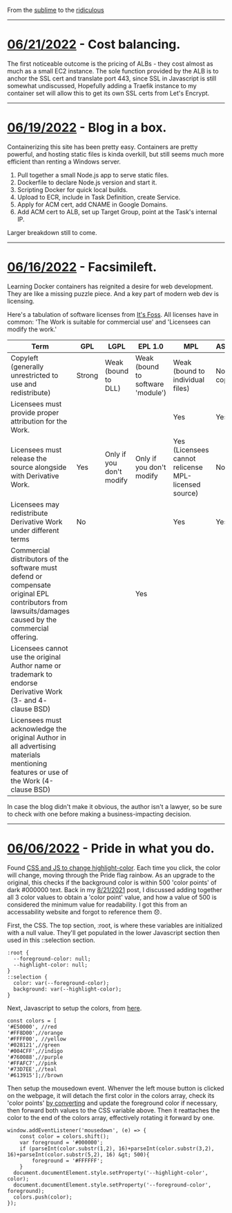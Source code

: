 From the [sublime](https://www.youtube.com/watch?v=CNUTlKqSO-I) to the [ridiculous](https://www.youtube.com/watch?v=zy9FkAXMBfk)

--------------------------------------------------------------------

# [06/21/2022](#06212022) - Cost balancing.
	
The first noticeable outcome is the pricing of ALBs - they cost almost as much as a small EC2 instance. The sole function provided by the ALB is to anchor the SSL cert and translate port 443, since SSL in Javascript is still somewhat undiscussed, Hopefully adding a Traefik instance to my container set will allow this to get its own SSL certs from Let's Encrypt.

--------------------------------------------------------------------

# [06/19/2022](#06192022) - Blog in a box.
	
Containerizing this site has been pretty easy. Containers are pretty powerful, and hosting static files is kinda overkill, but still seems much more efficient than renting a Windows server.

1. Pull together a small Node.js app to serve static files.
1. Dockerfile to declare Node.js version and start it.
1. Scripting Docker for quick local builds.
1. Upload to ECR, include in Task Definition, create Service.
1. Apply for ACM cert, add CNAME in Google Domains.
1. Add ACM cert to ALB, set up Target Group, point at the Task's internal IP.
	
Larger breakdown still to come.

--------------------------------------------------------------------

# [06/16/2022](#06162022) - Facsimileft.
	
Learning Docker containers has reignited a desire for web development. They are like a missing puzzle piece. And a key part of modern web dev is licensing.
	
Here's a tabulation of software licenses from [It's Foss](https://itsfoss.com/open-source-licenses-explained/). All licenses have in common: 'The Work is suitable for commercial use' and 'Licensees can modify the work.'

|Term|GPL|LGPL|EPL 1.0|MPL|ASL 2.0|MIT|BSD|
|------|------|------|------|------|------|------|------|
|Copyleft (generally unrestricted to use and redistribute)|Strong|Weak (bound to DLL)|Weak (bound to software 'module')|Weak (bound to individual files)|Non-copyleft|Non-copyleft|Non-copyleft|
|Licensees must provide proper attribution for the Work.||||Yes|Yes|Yes|Yes|
|Licensees must release the source alongside with Derivative Work.|Yes|<div>Only if you don't modify|Only if you don't modify|Yes (Licensees cannot relicense MPL-licensed source)|No|No|No|
|Licensees may redistribute Derivative Work under different terms|No|||Yes|Yes|Yes|Yes|
|Commercial distributors of the software must defend or compensate original EPL contributors from lawsuits/damages caused by the commercial offering.|||Yes|||||
|Licensees cannot use the original Author name or trademark to endorse Derivative Work (3- and 4- clause BSD)|||||||Yes|
|Licensees must acknowledge the original Author in all advertising materials mentioning features or use of the Work (4-clause BSD)|||||||Yes|
	
In case the blog didn't make it obvious, the author isn't a lawyer, so be sure to check with one before making a business-impacting decision.

--------------------------------------------------------------------

# [06/06/2022](#06062022) - Pride in what you do.
	
Found [CSS and JS to change highlight-color](https://dev.to/braydoncoyer/change-text-highlight-color-with-css-80). Each time you click, the color will change, moving through the Pride flag rainbow. As an upgrade to the original, this checks if the background color is within 500 'color points' of dark #000000 text. Back in my [8/21/2021](https://www.Gilgamech.com/2021/August.html#08212021) post, I discussed adding together all 3 color values to obtain a 'color point' value, and how a value of 500 is considered the minimum value for readability. I got this from an accessability website and forgot to reference them 😞.
	
First, the CSS. The top section, :root, is where these variables are initialized with a null value. They'll get populated in the lower Javascript section then used in this ::selection section.

```
:root {
  --foreground-color: null;
  --highlight-color: null;
}
::selection {
  color: var(--foreground-color);
  background: var(--highlight-color);
}
```
		
Next, Javascript to setup the colors, from [here](https://www.kapwing.com/resources/official-pride-colors-2021-exact-color-codes-for-15-pride-flags/).

```
const colors = [
'#E50000', //red
'#FF8D00',//orange 
'#FFFF00', //yellow
'#028121',//green 
'#004CFF',//indigo 
'#760088',//purple 
'#FFAFC7',//pink
'#73D7EE',//teal
'#613915'];//brown
```
		
Then setup the mousedown event. Whenver the left mouse button is clicked on the webpage, it will detach the first color in the colors array, check its 'color points' [by converting](https://www.w3docs.com/snippets/javascript/how-to-convert-decimal-to-hexadecimal-in-javascript.html) and update the foreground color if necessary, then forward both values to the CSS variable above. Then it reattaches the color to the end of the colors array, effectively rotating it forward by one.

```
window.addEventListener('mousedown', (e) => {
	const color = colors.shift();
	var foreground = '#000000';
	if (parseInt(color.substr(1,2), 16)+parseInt(color.substr(3,2), 16)+parseInt(color.substr(5,2), 16) &gt; 500){
		foreground = '#FFFFFF';
	}
  document.documentElement.style.setProperty('--highlight-color', color);
  document.documentElement.style.setProperty('--foreground-color', foreground);
  colors.push(color);
});
```
